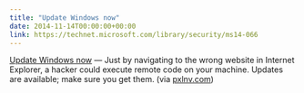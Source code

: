 ```yaml
---
title: "Update Windows now"
date: 2014-11-14T00:00:00+00:00
link: https://technet.microsoft.com/library/security/ms14-066
---
```

[Update Windows now](https://technet.microsoft.com/library/security/ms14-066) &mdash; 
 Just by navigating to the wrong website in Internet Explorer, a hacker could execute remote code on your machine. Updates are available; make sure you get them. (via [pxlnv.com](http://pxlnv.com/linklog/ms14-066-critical/))
